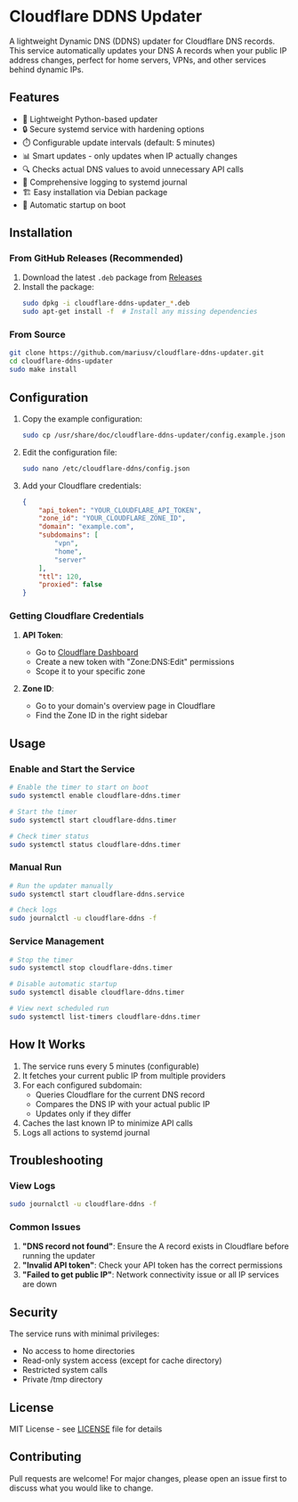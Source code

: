 # Cloudflare DDNS Updater

A lightweight Dynamic DNS (DDNS) updater for Cloudflare DNS records. This service automatically updates your DNS A records when your public IP address changes, perfect for home servers, VPNs, and other services behind dynamic IPs.

## Features

- 🚀 Lightweight Python-based updater
- 🔒 Secure systemd service with hardening options
- ⏱️ Configurable update intervals (default: 5 minutes)
- 📊 Smart updates - only updates when IP actually changes
- 🔍 Checks actual DNS values to avoid unnecessary API calls
- 📝 Comprehensive logging to systemd journal
- 🏗️ Easy installation via Debian package
- 🔄 Automatic startup on boot

## Installation

### From GitHub Releases (Recommended)

1. Download the latest `.deb` package from [Releases](https://github.com/mariusv/cloudflare-ddns-updater/releases)
2. Install the package:
   ```bash
   sudo dpkg -i cloudflare-ddns-updater_*.deb
   sudo apt-get install -f  # Install any missing dependencies
   ```

### From Source

```bash
git clone https://github.com/mariusv/cloudflare-ddns-updater.git
cd cloudflare-ddns-updater
sudo make install
```

## Configuration

1. Copy the example configuration:
   ```bash
   sudo cp /usr/share/doc/cloudflare-ddns-updater/config.example.json /etc/cloudflare-ddns/config.json
   ```

2. Edit the configuration file:
   ```bash
   sudo nano /etc/cloudflare-ddns/config.json
   ```

3. Add your Cloudflare credentials:
   ```json
   {
       "api_token": "YOUR_CLOUDFLARE_API_TOKEN",
       "zone_id": "YOUR_CLOUDFLARE_ZONE_ID",
       "domain": "example.com",
       "subdomains": [
           "vpn",
           "home",
           "server"
       ],
       "ttl": 120,
       "proxied": false
   }
   ```

### Getting Cloudflare Credentials

1. **API Token**: 
   - Go to [Cloudflare Dashboard](https://dash.cloudflare.com/profile/api-tokens)
   - Create a new token with "Zone:DNS:Edit" permissions
   - Scope it to your specific zone

2. **Zone ID**:
   - Go to your domain's overview page in Cloudflare
   - Find the Zone ID in the right sidebar

## Usage

### Enable and Start the Service

```bash
# Enable the timer to start on boot
sudo systemctl enable cloudflare-ddns.timer

# Start the timer
sudo systemctl start cloudflare-ddns.timer

# Check timer status
sudo systemctl status cloudflare-ddns.timer
```

### Manual Run

```bash
# Run the updater manually
sudo systemctl start cloudflare-ddns.service

# Check logs
sudo journalctl -u cloudflare-ddns -f
```

### Service Management

```bash
# Stop the timer
sudo systemctl stop cloudflare-ddns.timer

# Disable automatic startup
sudo systemctl disable cloudflare-ddns.timer

# View next scheduled run
sudo systemctl list-timers cloudflare-ddns.timer
```

## How It Works

1. The service runs every 5 minutes (configurable)
2. It fetches your current public IP from multiple providers
3. For each configured subdomain:
   - Queries Cloudflare for the current DNS record
   - Compares the DNS IP with your actual public IP
   - Updates only if they differ
4. Caches the last known IP to minimize API calls
5. Logs all actions to systemd journal

## Troubleshooting

### View Logs
```bash
sudo journalctl -u cloudflare-ddns -f
```

### Common Issues

1. **"DNS record not found"**: Ensure the A record exists in Cloudflare before running the updater
2. **"Invalid API token"**: Check your API token has the correct permissions
3. **"Failed to get public IP"**: Network connectivity issue or all IP services are down

## Security

The service runs with minimal privileges:
- No access to home directories
- Read-only system access (except for cache directory)
- Restricted system calls
- Private /tmp directory

## License

MIT License - see [LICENSE](LICENSE) file for details

## Contributing

Pull requests are welcome! For major changes, please open an issue first to discuss what you would like to change.